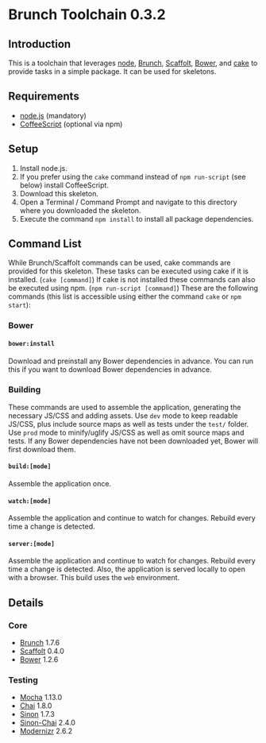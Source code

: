# Brunch Toolchain 0.3.2

## Introduction

This is a toolchain that leverages [node](http://nodejs.org), [Brunch](http://brunch.io), [Scaffolt](https://github.com/paulmillr/scaffolt), [Bower](http://bower.io/), and [cake](http://coffeescript.org/#cake) to provide tasks in a simple package. It can be used for skeletons.


## Requirements
* [node.js](http://nodejs.org) (mandatory)
* [CoffeeScript](http://coffeescript.org/#installation) (optional via npm)


## Setup
1. Install node.js.
2. If you prefer using the `cake` command instead of `npm run-script` (see below) install CoffeeScript.
3. Download this skeleton.
4. Open a Terminal / Command Prompt and navigate to this directory where you downloaded the skeleton.
5. Execute the command `npm install` to install all package dependencies.


## Command List
While Brunch/Scaffolt commands can be used, cake commands are provided for this skeleton. These tasks can be executed using cake if it is installed. (`cake [command]`) If cake is not installed these commands can also be executed using npm. (`npm run-script [command]`) These are the following commands (this list is accessible using either the command `cake` or `npm start`):

### Bower

#### `bower:install`
Download and preinstall any Bower dependencies in advance. You can run this if you want to download Bower dependencies in advance.

### Building
These commands are used to assemble the application, generating the necessary JS/CSS and adding assets. Use `dev` mode to keep readable JS/CSS, plus include source maps as well as tests under the `test/` folder. Use `prod` mode to minify/uglify JS/CSS as well as omit source maps and tests. If any Bower dependencies have not been downloaded yet, Bower will first download them.

#### `build:[mode]`
Assemble the application once.

#### `watch:[mode]`
Assemble the application and continue to watch for changes. Rebuild every time a change is detected.

#### `server:[mode]`
Assemble the application and continue to watch for changes. Rebuild every time a change is detected. Also, the application is served locally to open with a browser. This build uses the `web` environment.


## Details

### Core
* [Brunch](http://brunch.io) 1.7.6
* [Scaffolt](https://github.com/paulmillr/scaffolt) 0.4.0
* [Bower](http://bower.io/) 1.2.6

### Testing
* [Mocha](http://visionmedia.github.com/mocha/) 1.13.0
* [Chai](http://chaijs.com/) 1.8.0
* [Sinon](http://sinonjs.org/) 1.7.3
* [Sinon-Chai](https://github.com/domenic/sinon-chai) 2.4.0
* [Modernizr](http://modernizr.com/) 2.6.2